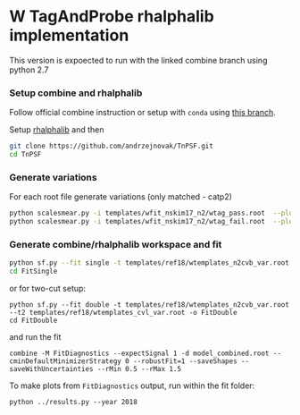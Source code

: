 # W TagAndProbe rhalphalib implementation

This version is expoected to run with the linked combine branch using python 2.7

### Setup combine and rhalphalib
Follow official combine instruction or setup with `conda` using [this branch](https://github.com/andrzejnovak/HiggsAnalysis-CombinedLimit/tree/root6.22-compat).

Setup [rhalphalib](https://github.com/nsmith-/rhalphalib) and then

```bash
git clone https://github.com/andrzejnovak/TnPSF.git
cd TnPSF
```

### Generate variations 
For each root file generate variations (only matched - catp2)
```bash
python scalesmear.py -i templates/wfit_nskim17_n2/wtag_pass.root  --plot
python scalesmear.py -i templates/wfit_nskim17_n2/wtag_fail.root  --plot
```

### Generate combine/rhalphalib workspace and fit

```bash
python sf.py --fit single -t templates/ref18/wtemplates_n2cvb_var.root -o FitSingle
cd FitSingle
```

or for two-cut setup:
```
python sf.py --fit double -t templates/ref18/wtemplates_n2cvb_var.root --t2 templates/ref18/wtemplates_cvl_var.root -o FitDouble
cd FitDouble
```
and run the fit
```
combine -M FitDiagnostics --expectSignal 1 -d model_combined.root --cminDefaultMinimizerStrategy 0 --robustFit=1 --saveShapes --saveWithUncertainties --rMin 0.5 --rMax 1.5
```

To make plots from `FitDiagnostics` output, run within the fit folder:
```
python ../results.py --year 2018
```

